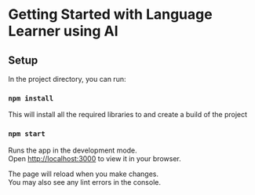 # Getting Started with Language Learner using AI

## Setup

In the project directory, you can run:
### `npm install`
 This will install all the required libraries to and create a build of the project
### `npm start`

Runs the app in the development mode.\
Open [http://localhost:3000](http://localhost:3000) to view it in your browser.

The page will reload when you make changes.\
You may also see any lint errors in the console.
